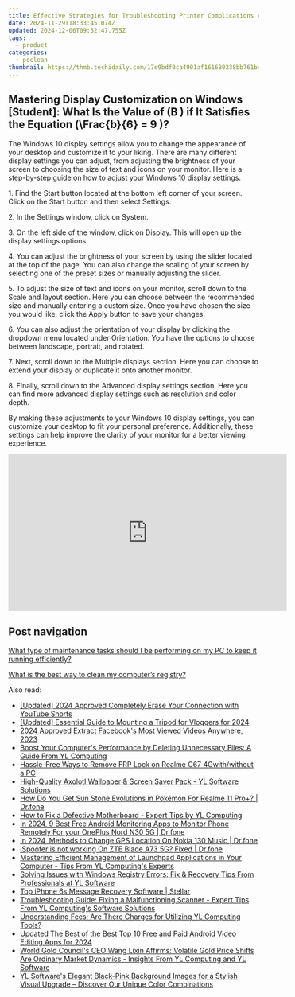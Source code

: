 ```yaml
---
title: Effective Strategies for Troubleshooting Printer Complications via the Control Panel by YL Technology Solutions
date: 2024-11-29T18:33:45.074Z
updated: 2024-12-06T09:52:47.755Z
tags:
  - product
categories:
  - pcclean
thumbnail: https://thmb.techidaily.com/17e9bdf0ca4901af161680238bb761b46415b8f3d6512c63e9ff94e5d9f50942.jpg
---
```


## Mastering Display Customization on Windows [Student]: What Is the Value of \(B \) if It Satisfies the Equation \(\Frac{b}{6} = 9 \)?

The Windows 10 display settings allow you to change the appearance of your desktop and customize it to your liking. There are many different display settings you can adjust, from adjusting the brightness of your screen to choosing the size of text and icons on your monitor. Here is a step-by-step guide on how to adjust your Windows 10 display settings. 

1\. Find the Start button located at the bottom left corner of your screen. Click on the Start button and then select Settings.

2\. In the Settings window, click on System.

3\. On the left side of the window, click on Display. This will open up the display settings options. 

4\. You can adjust the brightness of your screen by using the slider located at the top of the page. You can also change the scaling of your screen by selecting one of the preset sizes or manually adjusting the slider.

5\. To adjust the size of text and icons on your monitor, scroll down to the Scale and layout section. Here you can choose between the recommended size and manually entering a custom size. Once you have chosen the size you would like, click the Apply button to save your changes.

6\. You can also adjust the orientation of your display by clicking the dropdown menu located under Orientation. You have the options to choose between landscape, portrait, and rotated.

7\. Next, scroll down to the Multiple displays section. Here you can choose to extend your display or duplicate it onto another monitor.

8\. Finally, scroll down to the Advanced display settings section. Here you can find more advanced display settings such as resolution and color depth. 

By making these adjustments to your Windows 10 display settings, you can customize your desktop to fit your personal preference. Additionally, these settings can help improve the clarity of your monitor for a better viewing experience.

<!-- affiliate ads begin -->
<iframe width="560" height="315" src="https://www.youtube.com/embed/DxUX4R6Cf7c?si=prHevNQJivSkIfUt" title="YouTube video player" frameborder="0" allow="accelerometer; autoplay; clipboard-write; encrypted-media; gyroscope; picture-in-picture; web-share" referrerpolicy="strict-origin-when-cross-origin" allowfullscreen></iframe>
<!-- affiliate ads end -->

## Post navigation

[What type of maintenance tasks should I be performing on my PC to keep it running efficiently?](https://tools.techidaily.com/pcclean/products/)

[What is the best way to clean my computer’s registry?](https://tools.techidaily.com/pcclean/products/)

<ins class="adsbygoogle"
     style="display:block"
     data-ad-format="autorelaxed"
     data-ad-client="ca-pub-7571918770474297"
     data-ad-slot="1223367746"></ins>

<ins class="adsbygoogle"
     style="display:block"
     data-ad-client="ca-pub-7571918770474297"
     data-ad-slot="8358498916"
     data-ad-format="auto"
     data-full-width-responsive="true"></ins>

<span class="atpl-alsoreadstyle">Also read:</span>
<div><ul>
<li><a href="https://youtube-zero.techidaily.com/ed-2024-approved-completely-erase-your-connection-with-youtube-shorts/"><u>[Updated] 2024 Approved Completely Erase Your Connection with YouTube Shorts</u></a></li>
<li><a href="https://youtube-sure.techidaily.com/ed-essential-guide-to-mounting-a-tripod-for-vloggers-for-2024/"><u>[Updated] Essential Guide to Mounting a Tripod for Vloggers for 2024</u></a></li>
<li><a href="https://facebook-video-recording.techidaily.com/2024-approved-extract-facebooks-most-viewed-videos-anywhere-2023/"><u>2024 Approved Extract Facebook's Most Viewed Videos Anywhere, 2023</u></a></li>
<li><a href="https://discover-able.techidaily.com/boost-your-computers-performance-by-deleting-unnecessary-files-a-guide-from-yl-computing/"><u>Boost Your Computer's Performance by Deleting Unnecessary Files: A Guide From YL Computing</u></a></li>
<li><a href="https://bypass-frp.techidaily.com/hassle-free-ways-to-remove-frp-lock-on-realme-c67-4gwithwithout-a-pc-by-drfone-android/"><u>Hassle-Free Ways to Remove FRP Lock on Realme C67 4Gwith/without a PC</u></a></li>
<li><a href="https://discover-able.techidaily.com/high-quality-axolotl-wallpaper-and-screen-saver-pack-yl-software-solutions/"><u>High-Quality Axolotl Wallpaper & Screen Saver Pack - YL Software Solutions</u></a></li>
<li><a href="https://pokemon-go-android.techidaily.com/how-do-you-get-sun-stone-evolutions-in-pokemon-for-realme-11-proplus-drfone-by-drfone-virtual-android/"><u>How Do You Get Sun Stone Evolutions in Pokémon For Realme 11 Pro+? | Dr.fone</u></a></li>
<li><a href="https://discover-able.techidaily.com/how-to-fix-a-defective-motherboard-expert-tips-by-yl-computing/"><u>How to Fix a Defective Motherboard - Expert Tips by YL Computing</u></a></li>
<li><a href="https://android-location.techidaily.com/in-2024-9-best-free-android-monitoring-apps-to-monitor-phone-remotely-for-your-oneplus-nord-n30-5g-drfone-by-drfone-virtual/"><u>In 2024, 9 Best Free Android Monitoring Apps to Monitor Phone Remotely For your OnePlus Nord N30 5G | Dr.fone</u></a></li>
<li><a href="https://phone-solutions.techidaily.com/in-2024-methods-to-change-gps-location-on-nokia-130-music-drfone-by-drfone-virtual-android/"><u>In 2024, Methods to Change GPS Location On Nokia 130 Music | Dr.fone</u></a></li>
<li><a href="https://fake-location.techidaily.com/ispoofer-is-not-working-on-zte-blade-a73-5g-fixed-drfone-by-drfone-virtual-android/"><u>iSpoofer is not working On ZTE Blade A73 5G? Fixed | Dr.fone</u></a></li>
<li><a href="https://discover-able.techidaily.com/mastering-efficient-management-of-launchpad-applications-in-your-computer-tips-from-yl-computings-experts/"><u>Mastering Efficient Management of Launchpad Applications in Your Computer - Tips From YL Computing's Experts</u></a></li>
<li><a href="https://discover-able.techidaily.com/solving-issues-with-windows-registry-errors-fix-and-recovery-tips-from-professionals-at-yl-software/"><u>Solving Issues with Windows Registry Errors: Fix & Recovery Tips From Professionals at YL Software</u></a></li>
<li><a href="https://techidaily.com/top-iphone-6s-message-recovery-software-stellar-by-stellar-data-recovery-ios-iphone-data-recovery/"><u>Top iPhone 6s Message Recovery Software | Stellar</u></a></li>
<li><a href="https://discover-able.techidaily.com/troubleshooting-guide-fixing-a-malfunctioning-scanner-expert-tips-from-yl-computings-software-solutions/"><u>Troubleshooting Guide: Fixing a Malfunctioning Scanner - Expert Tips From YL Computing's Software Solutions</u></a></li>
<li><a href="https://discover-able.techidaily.com/understanding-fees-are-there-charges-for-utilizing-yl-computing-tools/"><u>Understanding Fees: Are There Charges for Utilizing YL Computing Tools?</u></a></li>
<li><a href="https://video-ai-editor.techidaily.com/updated-the-best-of-the-best-top-10-free-and-paid-android-video-editing-apps-for-2024/"><u>Updated The Best of the Best Top 10 Free and Paid Android Video Editing Apps for 2024</u></a></li>
<li><a href="https://discover-able.techidaily.com/world-gold-councils-ceo-wang-lixin-affirms-volatile-gold-price-shifts-are-ordinary-market-dynamics-insights-from-yl-computing-and-yl-software/"><u>World Gold Council's CEO Wang Lixin Affirms: Volatile Gold Price Shifts Are Ordinary Market Dynamics - Insights From YL Computing and YL Software</u></a></li>
<li><a href="https://discover-able.techidaily.com/yl-softwares-elegant-black-pink-background-images-for-a-stylish-visual-upgrade-discover-our-unique-color-combinations/"><u>YL Software's Elegant Black-Pink Background Images for a Stylish Visual Upgrade – Discover Our Unique Color Combinations</u></a></li>
</ul></div>

